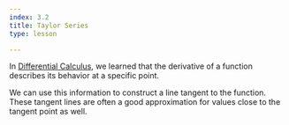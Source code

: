 ```yaml
---
index: 3.2
title: Taylor Series
type: lesson

---
```


In [Differential Calculus](/learn/calculus/differential), we learned that the derivative of a function describes its behavior at a specific point.

We can use this information to construct a line tangent to the function. These tangent lines are often a good approximation for values close to the tangent point as well.

<!--stackedit_data:
eyJoaXN0b3J5IjpbLTExNzk2NDk3MzcsLTI3Mjc4NDg5NCwxMT
c4ODU4MjEsLTk5NTY5Mjk3MywtMTE3NDEwMDYzNV19
-->